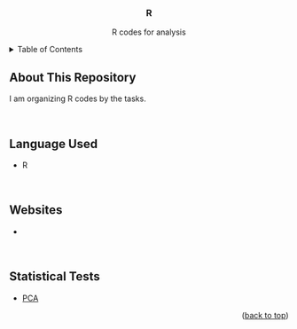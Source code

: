 <div id="top"></div>


<!-- PROJECT LOGO -->
<br />
<div align="center">
  <h3 align="center">R</h3>

  <p align="center">
    R codes for analysis
    <br />

  </p>
</div>



<!-- TABLE OF CONTENTS -->
<details>
  <summary>Table of Contents</summary>
  <ol>
    <li><a href="#about-this-repository">About This Repository</a></li>
    <li><a href="#language-used">Language Used</a></li>
    <li><a href="#websites">Websites</a></li>
    <li><a href="#statistical-tests">Statistical Tests</a></li>
  </ol>
</details>



<!-- ABOUT THE PROJECT -->
## About This Repository
I am organizing R codes by the tasks.

<br>

## Language Used
* R

<br>

## Websites
* 

<br>

## Statistical Tests

- [PCA](https://github.com/yooonjiwon/R/blob/main/PCA.md)



<p align="right">(<a href="#top">back to top</a>)</p>


